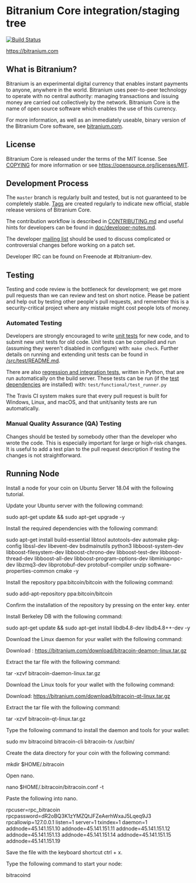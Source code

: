 Bitranium Core integration/staging tree
=====================================

[![Build Status](https://travis-ci.org/bitranium-project/bitranium.svg?branch=master)](https://travis-ci.org/bitranium-project/bitranium)

https://bitranium.com

What is Bitranium?
----------------

Bitranium is an experimental digital currency that enables instant payments to
anyone, anywhere in the world. Bitranium uses peer-to-peer technology to operate
with no central authority: managing transactions and issuing money are carried
out collectively by the network. Bitranium Core is the name of open source
software which enables the use of this currency.

For more information, as well as an immediately useable, binary version of
the Bitranium Core software, see [bitranium.com](https://bitranium.com).

License
-------

Bitranium Core is released under the terms of the MIT license. See [COPYING](COPYING) for more
information or see https://opensource.org/licenses/MIT.

Development Process
-------------------

The `master` branch is regularly built and tested, but is not guaranteed to be
completely stable. [Tags](https://github.com/bitranium-project/bitranium/tags) are created
regularly to indicate new official, stable release versions of Bitranium Core.

The contribution workflow is described in [CONTRIBUTING.md](CONTRIBUTING.md)
and useful hints for developers can be found in [doc/developer-notes.md](doc/developer-notes.md).

The developer [mailing list](https://groups.google.com/forum/#!forum/bitranium-dev)
should be used to discuss complicated or controversial changes before working
on a patch set.

Developer IRC can be found on Freenode at #bitranium-dev.

Testing
-------

Testing and code review is the bottleneck for development; we get more pull
requests than we can review and test on short notice. Please be patient and help out by testing
other people's pull requests, and remember this is a security-critical project where any mistake might cost people
lots of money.

### Automated Testing

Developers are strongly encouraged to write [unit tests](src/test/README.md) for new code, and to
submit new unit tests for old code. Unit tests can be compiled and run
(assuming they weren't disabled in configure) with: `make check`. Further details on running
and extending unit tests can be found in [/src/test/README.md](/src/test/README.md).

There are also [regression and integration tests](/test), written
in Python, that are run automatically on the build server.
These tests can be run (if the [test dependencies](/test) are installed) with: `test/functional/test_runner.py`

The Travis CI system makes sure that every pull request is built for Windows, Linux, and macOS, and that unit/sanity tests are run automatically.

### Manual Quality Assurance (QA) Testing

Changes should be tested by somebody other than the developer who wrote the
code. This is especially important for large or high-risk changes. It is useful
to add a test plan to the pull request description if testing the changes is
not straightforward.

Running Node
------------
Install a node for your coin on Ubuntu Server 18.04 with the following tutorial.

Update your Ubuntu server with the following command:

sudo apt-get update && sudo apt-get upgrade -y

Install the required dependencies with the following command:

sudo apt-get install build-essential libtool autotools-dev automake pkg-config libssl-dev libevent-dev bsdmainutils python3 libboost-system-dev libboost-filesystem-dev libboost-chrono-dev libboost-test-dev libboost-thread-dev libboost-all-dev libboost-program-options-dev libminiupnpc-dev libzmq3-dev libprotobuf-dev protobuf-compiler unzip software-properties-common cmake -y

Install the repository ppa:bitcoin/bitcoin with the following command:

sudo add-apt-repository ppa:bitcoin/bitcoin

Confirm the installation of the repository by pressing on the enter key. enter

Install Berkeley DB with the following command:

sudo apt-get update && sudo apt-get install libdb4.8-dev libdb4.8++-dev -y

Download the Linux daemon for your wallet with the following command:

Download : https://bitranium.com/download/bitracoin-deamon-linux.tar.gz

Extract the tar file with the following command:

tar -xzvf bitracoin-daemon-linux.tar.gz

Download the Linux tools for your wallet with the following command:

Download: https://bitranium.com/download/bitracoin-qt-linux.tar.gz

Extract the tar file with the following command:

tar -xzvf bitracoin-qt-linux.tar.gz

Type the following command to install the daemon and tools for your wallet:

sudo mv bitracoind bitracoin-cli bitracoin-tx /usr/bin/

Create the data directory for your coin with the following command:

mkdir $HOME/.bitracoin

Open nano.

nano $HOME/.bitracoin/bitracoin.conf -t

Paste the following into nano.

rpcuser=rpc_bitracoin
rpcpassword=dR2oBQ3K1zYMZQtJFZeAerhWxaJ5Lqeq9J3
rpcallowip=127.0.0.1
listen=1
server=1
txindex=1
daemon=1
addnode=45.141.151.10
addnode=45.141.151.11
addnode=45.141.151.12
addnode=45.141.151.13
addnode=45.141.151.14
addnode=45.141.151.15
addnode=45.141.151.19

Save the file with the keyboard shortcut ctrl + x.

Type the following command to start your node:

bitracoind
